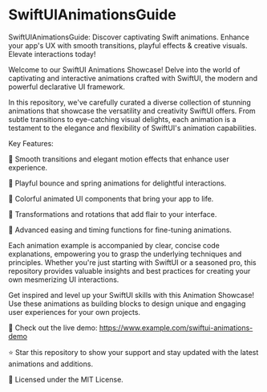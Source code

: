 # SwiftUIAnimationsGuide
SwiftUIAnimationsGuide: Discover captivating Swift animations. Enhance your app's UX with smooth transitions, playful effects &amp; creative visuals. Elevate interactions today!

Welcome to our SwiftUI Animations Showcase! Delve into the world of captivating and interactive animations crafted with SwiftUI, the modern and powerful declarative UI framework.

In this repository, we've carefully curated a diverse collection of stunning animations that showcase the versatility and creativity SwiftUI offers. From subtle transitions to eye-catching visual delights, each animation is a testament to the elegance and flexibility of SwiftUI's animation capabilities.

Key Features:

🎯 Smooth transitions and elegant motion effects that enhance user experience.

🎉 Playful bounce and spring animations for delightful interactions.

🌈 Colorful animated UI components that bring your app to life.

🔄 Transformations and rotations that add flair to your interface.

📐 Advanced easing and timing functions for fine-tuning animations.

Each animation example is accompanied by clear, concise code explanations, empowering you to grasp the underlying techniques and principles. Whether you're just starting with SwiftUI or a seasoned pro, this repository provides valuable insights and best practices for creating your own mesmerizing UI interactions.

Get inspired and level up your SwiftUI skills with this Animation Showcase! Use these animations as building blocks to design unique and engaging user experiences for your own projects.

🚀 Check out the live demo: https://www.example.com/swiftui-animations-demo

⭐️ Star this repository to show your support and stay updated with the latest animations and additions.

📝 Licensed under the MIT License.
